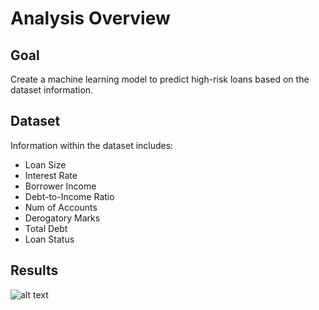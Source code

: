 # Analysis Overview
## Goal
Create a machine learning model to predict high-risk loans based on the dataset information.
## Dataset
Information within the dataset includes:
- Loan Size
- Interest Rate
- Borrower Income
- Debt-to-Income Ratio
- Num of Accounts
- Derogatory Marks
- Total Debt
- Loan Status
## Results
![alt text](file:///Users/Mariel/Desktop/Screenshot%202024-03-31%20at%203.28.14%20PM.png)
